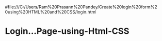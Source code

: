 #file:///C:/Users/Ram%20Prasann%20Pandey/Create%20login%20form%20using%20HTML%20and%20CSS/login.html
# Login...Page-using-Html-CSS

